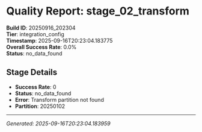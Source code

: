 # Quality Report: stage_02_transform

**Build ID**: 20250916_202304  
**Tier**: integration_config  
**Timestamp**: 2025-09-16T20:23:04.183775  
**Overall Success Rate**: 0.0%  
**Status**: no_data_found

## Stage Details

- **Success Rate**: 0
- **Status**: no_data_found
- **Error**: Transform partition not found
- **Partition**: 20250102

---
*Generated: 2025-09-16T20:23:04.183959*
